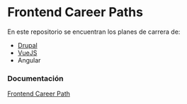 # Frontend Career Paths

En este repositorio se encuentran los planes de carrera de:

- [Drupal](/drupal/README.md)
- [VueJS](/vuejs/README.md)
- Angular

### Documentación

[Frontend Career Path](https://www.npmjs.com/package/@serempre-frontend/frontend-career-paths)
